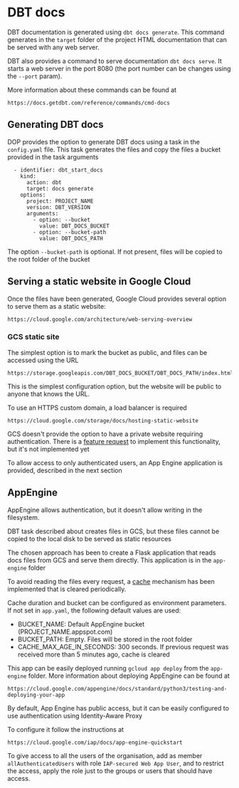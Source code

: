# DBT docs

DBT documentation is generated using `dbt docs generate`. This command generates in the `target` folder of the project HTML documentation that can be served with any web server.

DBT also provides a command to serve documentation `dbt docs serve`. It starts a web server in the port 8080 (the port number can be changes using the `--port` param).

More information about these commands can be found at

    https://docs.getdbt.com/reference/commands/cmd-docs


## Generating DBT docs

DOP provides the option to generate DBT docs using a task in the `config.yaml` file.
This task generates the files and copy the files a bucket provided in the task arguments

      - identifier: dbt_start_docs
        kind:
          action: dbt
          target: docs generate
        options:
          project: PROJECT_NAME
          version: DBT_VERSION
          arguments:
            - option: --bucket
              value: DBT_DOCS_BUCKET
            - option: --bucket-path
              value: DBT_DOCS_PATH

The option `--bucket-path` is optional. If not present, files will be copied to the root folder of the bucket


## Serving a static website in Google Cloud

Once the files have been generated, Google Cloud provides several option to serve them as a static website:

    https://cloud.google.com/architecture/web-serving-overview


### GCS static site

The simplest option is to mark the bucket as public, and files can be accessed using the URL

    https://storage.googleapis.com/DBT_DOCS_BUCKET/DBT_DOCS_PATH/index.html

This is the simplest configuration option, but the website will be public to anyone that knows the URL.

To use an HTTPS custom domain, a load balancer is required

    https://cloud.google.com/storage/docs/hosting-static-website

GCS doesn't provide the option to have a private website requiring authentication.
There is a [feature request](https://issuetracker.google.com/issues/114133245?pli=1) to implement this functionality, but it's not implemented yet

To allow access to only authenticated users, an App Engine application is provided, described in the next section


## AppEngine

AppEngine allows authentication, but it doesn't allow writing in the filesystem.

DBT task described about creates files in GCS, but these files cannot be copied to the local disk to be served as static resources

The chosen approach has been to create a Flask application that reads docs files from GCS and serve them directly.
This application is in the `app-engine` folder

To avoid reading the files every request, a [cache](https://docs.python.org/3/library/functools.html#functools.lru_cache)
mechanism has been implemented that is cleared periodically.

Cache duration and bucket can be configured as environment parameters.
If not set in `app.yaml`, the following default values are used:

- BUCKET_NAME: Default AppEngine bucket (PROJECT_NAME.appspot.com)
- BUCKET_PATH: Empty. Files will be stored in the root folder
- CACHE_MAX_AGE_IN_SECONDS: 300 seconds. If previous request was received more than 5 minutes ago, cache is cleared


This app can be easily deployed running `gcloud app deploy` from the `app-engine` folder.
More information about deploying AppEngine can be found at

    https://cloud.google.com/appengine/docs/standard/python3/testing-and-deploying-your-app


By default, App Engine has public access, but it can be easily configured to use authentication using Identity-Aware Proxy

To configure it follow the instructions at

    https://cloud.google.com/iap/docs/app-engine-quickstart

To give access to all the users of the organisation, add as member `allAuthenticatedUsers` with role `IAP-secured Web App User`, and to restrict the access, apply the role just to the groups or users that should have access.
